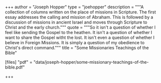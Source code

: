 +++
author = "Joseph Hopper"
type = "joehopper"
description = """A collection of columns written on the place of missions in Scripture. The first essay addresses the calling and mission of Abraham. This is followed by a discussion of missions in ancient Israel and moves through Scripture to Christ and the early church."""
quote = """So it isn't a question of whether I feel like sending the Gospel to the heathen. It isn't a question of whether I want to share the Gospel witht the lost. It isn't even a question of whether I believe in Foreign Missions. It is simply a question of my obedience to Christ's direct command."""
title = "Some Missionaries Teachings of the Bible"

[files]
"pdf" = "data/joseph-hopper/some-missionary-teachings-of-the-bible.pdf"

+++